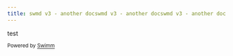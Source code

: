 ```yaml
---
title: swmd v3 - another docswmd v3 - another docswmd v3 - another doc
---
```

test

<SwmMeta repo-id="Z2l0aHViJTNBJTNBY3NoYXJwLXNoYXVsLXRlc3QlM0ElM0Fzd2ltbWlv" repo-name="csharp-shaul-test"><sup>Powered by [Swimm](http://localhost:5001/)</sup></SwmMeta>
